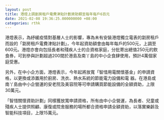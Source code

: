 ```yaml
---
layout: post
title: 港燈上調劏房租戶電費津貼計劃資助額至每年每戶6百元
date: 2021-02-08 19:36:25.000000000 +08:00
categories: rthk
---
```


港燈表示，為紓緩疫情對基層人士的影響，專為未有安裝港燈獨立電表的劏房租戶而設的「劏房租戶電費津貼計劃」，今年起資助額會由每年每戶的500元，上調至600元。港燈亦會向包括長者和殘疾人士的合資格家庭，分批寄出總值250元的飲食券，可到參與計劃超過200間於港島及南丫島的中小企食肆使用，預計4萬個家庭受惠。

另外，在中小企方面，港燈表示，今年起將放寬「智惜用電關懷基金」的申請資格，以更換或添置用於廚房、洗衣、熱水系統的節能電力設備和電
器。在港島或南丫島由中小企營運的安老院及美容院等可申請購買節能設備的全額資助，上限30萬元。

「智惜關懷資助計劃」同樣獲放寬申請資格，所有由中小企營運，為長者、兒童或殘疾人士提供照顧、康復或院舍服務的場所都合資格申請全額資助，以落實樂齡及智能科技項目，上限15萬元。
